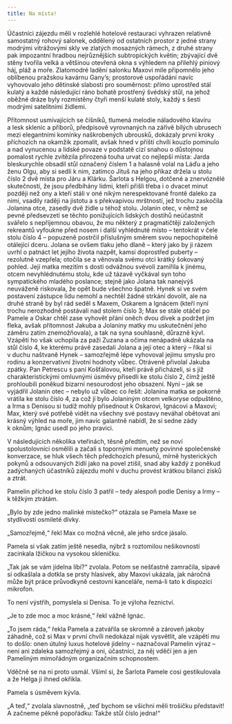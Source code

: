 ```yaml
---
title: Na místa!
---
```


Účastníci zájezdu měli v rozlehlé hotelové restauraci vyhrazen relativně samostatný rohový salonek, oddělený od ostatních prostor z jedné strany modrými vitrážovými skly ve zlatých mosazných rámech, z druhé strany pak impozantní hradbou nejrůznějších subtropických květin; zbývající dvě stěny tvořila velká a většinou otevřená okna s výhledem na přilehlý piniový háj, pláž a moře. Zlatomodré ladění salonku Maxovi mile připomnělo jeho oblíbenou pražskou kavárnu Gany’s; prostorové uspořádání navíc vyhovovalo jeho dětinské slabosti pro souměrnost: přímo uprostřed stál kulatý a každé následující ráno bohatě prostřený švédský stůl, na jehož oběžné dráze byly rozmístěny čtyři menší kulaté stoly, každý s šesti modrými satelitními židlemi.

  

Přítomnost usmívajících se číšníků, tlumená melodie náladového klavíru a lesk sklenic a příborů, předpisově vyrovnaných na zářivě bílých ubrusech mezi elegantními komínky naškrobených ubrousků, dokázaly první kroky příchozích na okamžik zpomalit, avšak hned v příští chvíli kouzlo pominulo a nad vynucenou a lidské povaze v podstatě cizí snahou o důstojnou pomalost rychle zvítězila přirozená touha urvat co nejlepší místa: Jarda bleskurychle obsadil stůl označený číslem 1 a halasně volal na Láďu a jeho ženu Olgu, aby si sedli k nim, zatímco Jituš na jeho příkaz držela u stolu číslo 2 dvě místa pro Járu a Klárku. Šarlota s Helgou, dotčené a znervóznělé skutečností, že jsou předbíhány lidmi, kteří přišli třeba i o dvacet minut později než ony a kteří stáli v oné nikým nerespektované frontě daleko za nimi, vsadily raději na jistotu a s překvapivou mrštností, jež trochu zaskočila Jolanina otce, zasedly dvě židle u téhož stolu. Jolanin otec, v němž se pevné předsevzetí se těchto ponižujících lidských dostihů neúčastnit svářelo s nepříjemnou obavou, že mu některý z pragmatičtěji založených rekreantů vyfoukne před nosem i další vyhlédnuté místo – tentokrát v čele stolu číslo 4 – popuzeně postrčil příslušným směrem svou nepochopitelně otálející dceru. Jolana se ovšem tlaku jeho dlaně – který jako by ji rázem uvrhl o patnáct let jejího života nazpět, kamsi doprostřed puberty – rezolutně vzepřela; otočila se a věnovala svému otci krátký šokovaný pohled. Její matka mezitím s dosti odvážnou svévolí zamířila k jinému, otcem nevyhlédnutému stolu, kde už tázavě vyčkával syn toho sympatického mladého poslance; stejně jako Jolana tak nanejvýš neuváženě riskovala, že opět bude všechno špatně. Hynek si ve svém postavení zástupce lidu nemohl a nechtěl žádné strkání dovolit, ale na druhé straně by byl rád seděl s Maxem, Oskarem a Ignácem (kteří nyní trochu nerozhodně postávali nad stolem číslo 3; Max se stále otáčel po Pamele a Oskar chtěl zase vyhovět přání oněch dvou dívek a podržet jim fleka, avšak přítomnost Jakuba a Jolaniny matky mu uskutečnění jeho záměru zatím znemožňovala), a tak na syna souhlasně, důrazně kývl. Vzápětí ho však uchopila za paži Zuzana a očima nenápadně ukázala na stůl číslo 4, ke kterému právě zasedali Jolana a její otec a který – říkal si v duchu naštvaně Hynek – samozřejmě lépe vyhovoval jejímu smyslu pro rodinu a konzervativní životní hodnoty vůbec. Otráveně přivolal Jakuba zpátky. Pan Petrescu s paní Košťálovou, kteří právě přicházeli, si s již charakteristickými omluvnými úsměvy přisedli ke stolu číslo 2, čímž ještě prohloubili poněkud bizarní nesourodost jeho obsazení. Nyní – jak se vyjádřil Jolanin otec – nebylo už vůbec co řešit: Jolanina matka se pokorně vrátila ke stolu číslo 4, za což jí bylo Jolaniným otcem velkoryse odpuštěno, a Irma s Denisou si tudíž mohly přisednout k Oskarovi, Ignácovi a Maxovi; Max, který své potřebě vidět na všechny své postavy neváhal obětovat ani krásný výhled na moře, jim navíc galantně nabídl, že si sedne zády k oknům; Ignác usedl po jeho pravici.

V následujících několika vteřinách, těsně předtím, než se noví spolustolovníci osmělili a začali s topornými menuety povinné společenské konverzace, se hluk všech těch předchozích přesunů, mírně hysterických pokynů a odsouvaných židlí jako na povel ztišil, snad aby každý z poněkud zadýchaných účastníků zájezdu mohl v duchu provést krátkou bilanci zisků a ztrát.

Pamelin příchod ke stolu číslo 3 patřil – tedy alespoň podle Denisy a Irmy – k těžkým ztrátám.

„Bylo by zde jedno malinké místečko?“ otázala se Pamela Maxe se stydlivostí osmileté dívky.

„Samozřejmě,“ řekl Max co možná věcně, ale jeho srdce jásalo.

Pamela si však zatím ještě nesedla, nýbrž s roztomilou nešikovností zacinkala lžičkou na vysokou skleničku.

„Tak jak se vám jídelna líbí?“ zvolala. Potom se nešťastně zamračila, sípavě si odkašlala a dotkla se prsty hlasivek, aby Maxovi ukázala, jak náročná může být práce průvodkyně cestovní kanceláře, nemá-li tato k dispozici mikrofon.

To není výstřih, pomyslela si Denisa. To je výloha řeznictví.

„Je to zde moc a moc krásné,“ řekl vážně Ignác.

„To jsem ráda,“ řekla Pamela a zatvářila se skromně a zároveň jakoby záhadně, což si Max v první chvíli nedokázal nijak vysvětlit, ale vzápětí mu to došlo: onen útulný luxus hotelové jídelny – naznačoval Pamelin výraz – není ani zdaleka samozřejmý a oni, účastníci, za něj vděčí jen a jen Pameliným mimořádným organizačním schopnostem.

Vděčně se na ni proto usmál. Všiml si, že Šarlota Pamele cosi gestikulovala a že Helga ji ihned okřikla.

Pamela s úsměvem kývla.

„A teď,“ zvolala slavnostně, „teď bychom se všichni měli trošičku představit! A začneme pěkně popořádku: Takže stůl číslo jedna!“
